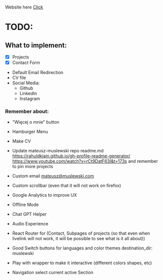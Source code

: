 Website here [Click](https://kentodecem.github.io/muslewski/)

# TODO:

## What to implement:

- [x] Projects
- [x] Contact Form
- Default Email Redirection
- CV file
- Social Media:
  - Github
  - LinkedIn
  - Instagram

### Remember about:

- "Więcej o mnie" button
- Hamburger Menu
- Make CV
- Update mateusz-muslewski repo readme.md
  https://rahuldkjain.github.io/gh-profile-readme-generator/
  https://www.youtube.com/watch?v=rCt9DatF63I&t=173s
  and remember to pin more projects
- Custom email mateusz@muslewski.com
- Custom scrollbar (even that it will not work on firefox)
- Google Analytics to improve UX
- Offline Mode
- Chat GPT Helper
- Audio Experience

- React Router for (Contact, Subpages of projects (so that even when livelink will not work, it will be possible to see what is it all about))
- Good Switch buttons for languages and color themes
  destination_dir: muslewski
- Play with wrapper to make it interactive (different colors shapes, etc)
- Navigation select current active Section
